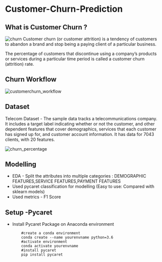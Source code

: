 # Customer-Churn-Prediction
## What is Customer Churn ?
![churn](https://user-images.githubusercontent.com/42634704/144177098-0fc20a64-4e28-42c7-8fc5-895c27eaf9f5.png)
Customer churn (or customer attrition) is a tendency of customers to abandon a brand and stop being a paying client of a particular business. 

The percentage of customers that discontinue using a company’s products or services during a particular time period is called a customer churn (attrition) rate.
## Churn Workflow
![customerchurn_workflow](https://user-images.githubusercontent.com/42634704/144177148-bed9ddd7-d12c-44de-bf0e-bb896ed2a3f3.png)



## Dataset
Telecom Dataset - The sample data tracks a telecommunications company. It includes a target label indicating whether or not the customer, and other dependent features that cover demographics, services that each customer has signed up for, and customer account information. It has data for 7043 clients, with 20 features.

![churn_percentage](https://user-images.githubusercontent.com/42634704/144177383-eda08cee-79b5-4054-bc49-5259eea88880.png)

## Modelling
* EDA - Split the attributes into multiple categories : DEMOGRAPHIC FEATURES,SERVICE FEATURES,PAYMENT FEATURES
* Used pycaret classification for modelling (Easy to use: Compared with sklearn models)
* Used metrics - F1 Score

## Setup -Pycaret
* Install Pycaret Package on Anaconda environment

          #create a conda environment
          conda create --name yourenvname python=3.6
          #activate environment
          conda activate yourenvname
          #install pycaret
          pip install pycaret
